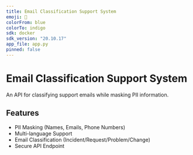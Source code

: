 ```yaml
---
title: Email Classification Support System
emoji: 📧
colorFrom: blue
colorTo: indigo
sdk: docker
sdk_version: "20.10.17"
app_file: app.py
pinned: false
---
```


# Email Classification Support System

An API for classifying support emails while masking PII information.

## Features
- PII Masking (Names, Emails, Phone Numbers)
- Multi-language Support
- Email Classification (Incident/Request/Problem/Change)
- Secure API Endpoint